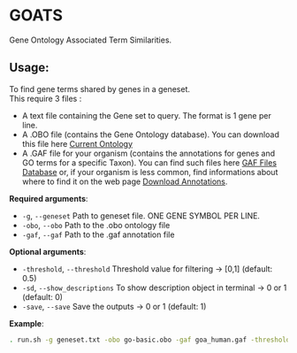 # **GOATS**
Gene Ontology Associated Term Similarities.

## Usage:  
To find gene terms shared by genes in a geneset.  
This require 3 files :
- A text file containing the Gene set to query. The format is 1 gene per line.
- A .OBO file (contains the Gene Ontology database). You can download this file here [Current Ontology](https://current.geneontology.org/ontology/index.html)
- A .GAF file for your organism (contains the annotations for genes and GO terms for a specific Taxon). You can find such files here [GAF Files Database](https://current.geneontology.org/products/pages/downloads.html) or, if your organism is less common, find informations about where to find it on the web page [Download Annotations](https://geneontology.org/docs/download-go-annotations/).  

**Required arguments**:
- `-g`, `--geneset` Path to geneset file. ONE GENE SYMBOL PER LINE.
- `-obo`, `--obo`   Path to the .obo ontology file
- `-gaf`, `--gaf`   Path to the .gaf annotation file   

**Optional arguments**:  
- `-threshold`, `--threshold`   Threshold value for filtering -> [0,1] (default: 0.5)
- `-sd`, `--show_descriptions`  To show description object in terminal -> 0 or 1 (default: 0)
- `-save`, `--save`             Save the outputs -> 0 or 1 (default: 1)  

**Example**:  
```bash
. run.sh -g geneset.txt -obo go-basic.obo -gaf goa_human.gaf -threshold 0.7
```  

